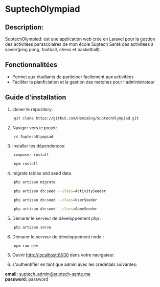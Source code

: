 # SuptechOlympiad

## Description:

<p>SuptechOlympiad: est une application web crée en Laravel pour la gestion des activitées parascolaires de mon école Suptech Santé des activitées à savoir(ping pong, football, chess et basketball).</p>

## Fonctionnalitées

<ul>
    <li>Permet aux étudiants de participer facilement aux activitées </li>
    <li>Faciliter la planficiation et la gestion des matches pour l'administrateur </li>
</ul>

## Guide d'installation

1. cloner le repository:

```bash
    git clone https://github.com/HamzaEng/SuptechOlympiad.git
```

2. Naviger vers le projet:

```bash
    cd SuptechOlympiad
```

3. installer les dépendences:

```bash
    composer install
```

```bash
    npm install
```

4. migrate tables and seed data 

```bash
    php artisan migrate 
```
```bash
    php artisan db:seed --class=ActivitySeeder 
```

```bash
    php artisan db:seed --class=UserSeeder 
```
```bash
    php artisan db:seed --class=GameSeeder 
```
5. Démarer le serveur de développement php :

```bash
    php artisan serve
```

6. Démarer le serveur de développement node :

```bash
    npm run dev
```

5. Ouvrir [http://localhost:8000](http://localhost:8000) dans votre navigateur.

6. s'authentifier en tant que admin avec les crédetials suivantes:

<b>email:</b> suptech_admin@suptech-sante.ma <br />
<b>password:</b> password

